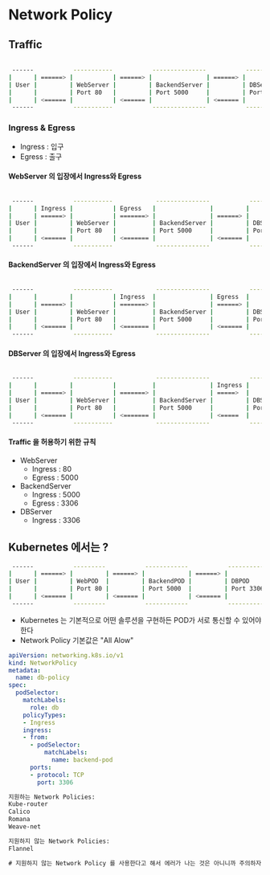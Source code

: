 # Network Policy

## Traffic

```bash

 ------           -----------           ---------------           ----------- 
|      | ======> |           | ======> |               | ======> |           |
| User |         | WebServer |         | BackendServer |         | DBServer  |
|      |         | Port 80   |         | Port 5000     |         | Port 3306 |
|      | <====== |           | <====== |               | <====== |           |
 ------           -----------           ---------------           ----------- 

```

### Ingress & Egress

* Ingress : 입구
* Egress : 출구

#### WebServer 의 입장에서 Ingress와 Egress

```bash

 ------           -----------            ---------------           -----------
|      | Ingress |           | Egress   |               |         |           |
|      | ======> |           | =======> |               | ======> |           |
| User |         | WebServer |          | BackendServer |         | DBServer  |
|      |         | Port 80   |          | Port 5000     |         | Port 3306 |
|      | <====== |           | <======= |               | <====== |           |
 ------           -----------            ---------------           ----------- 

```

#### BackendServer 의 입장에서 Ingress와 Egress

```bash

 ------           -----------            ---------------           -----------
|      |         |           | Ingress  |               | Egress  |           |
|      | ======> |           | =======> |               | ======> |           |
| User |         | WebServer |          | BackendServer |         | DBServer  |
|      |         | Port 80   |          | Port 5000     |         | Port 3306 |
|      | <====== |           | <======= |               | <====== |           |
 ------           -----------            ---------------           ----------- 

```

#### DBServer 의 입장에서 Ingress와 Egress

```bash

 ------           -----------            ---------------           -----------
|      |         |           |          |               | Ingress |           |
|      | ======> |           | =======> |               | =====>  |           |
| User |         | WebServer |          | BackendServer |         | DBServer  |
|      |         | Port 80   |          | Port 5000     |         | Port 3306 |
|      | <====== |           | <======= |               | <=====  |           |
 ------           -----------            ---------------           ----------- 

```

#### Traffic 을 허용하기 위한 규칙

* WebServer
  * Ingress : 80
  * Egress  : 5000
* BackendServer
  * Ingress : 5000
  * Egress  : 3306
* DBServer
  * Ingress : 3306

## Kubernetes 에서는 ?

```bash
 ------           ---------           ------------           ----------- 
|      | ======> |         | ======> |            | ======> |           |
| User |         | WebPOD  |         | BackendPOD |         | DBPOD     |
|      |         | Port 80 |         | Port 5000  |         | Port 3306 |
|      | <====== |         | <====== |            | <====== |           |
 ------           ---------           ------------           ----------- 
```

* Kubernetes 는 기본적으로 어떤 솔루션을 구현하든 POD가 서로 통신할 수 있어야한다
* Network Policy 기본값은 "All Alow"

```yml
apiVersion: networking.k8s.io/v1
kind: NetworkPolicy
metadata:
  name: db-policy
spec:
  podSelector:
    matchLabels:
      role: db
    policyTypes:
    - Ingress
    ingress:
    - from:
      - podSelector:
          matchLabels:
            name: backend-pod 
      ports:
      - protocol: TCP
        port: 3306
```

```html
지원하는 Network Policies:
Kube-router
Calico
Romana
Weave-net

지원하지 않는 Network Policies:
Flannel

# 지원하지 않는 Network Policy 를 사용한다고 해서 에러가 나는 것은 아니니까 주의하자!
```


